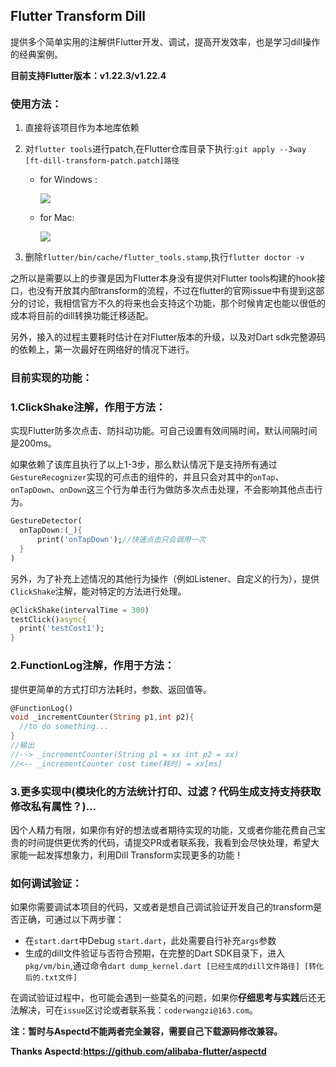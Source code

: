## Flutter Transform  Dill

提供多个简单实用的注解供Flutter开发、调试，提高开发效率，也是学习dill操作的经典案例。

**目前支持Flutter版本：v1.22.3/v1.22.4**

### 使用方法：

1. 直接将该项目作为本地库依赖

2. 对`flutter tools`进行patch,在Flutter仓库目录下执行:`git apply --3way [ft-dill-transform-patch.patch]路径`

   - for Windows :

     ![](https://p1-juejin.byteimg.com/tos-cn-i-k3u1fbpfcp/423dc89c0f354017b89ea405b28f765a~tplv-k3u1fbpfcp-watermark.image)

   - for Mac:

     ![](https://p6-juejin.byteimg.com/tos-cn-i-k3u1fbpfcp/e15e7275de5f4bd08c08252c4a9ac975~tplv-k3u1fbpfcp-watermark.image)



3. 删除`flutter/bin/cache/flutter_tools.stamp`,执行`flutter doctor -v`

之所以是需要以上的步骤是因为Flutter本身没有提供对Flutter tools构建的hook接口，也没有开放其内部transform的流程，不过在flutter的官网issue中有提到这部分的讨论，我相信官方不久的将来也会支持这个功能，那个时候肯定也能以很低的成本将目前的dill转换功能迁移适配。

另外，接入的过程主要耗时估计在对Flutter版本的升级，以及对Dart sdk完整源码的依赖上，第一次最好在网络好的情况下进行。



### 目前实现的功能：

### 1.ClickShake注解，作用于方法：

实现Flutter防多次点击、防抖动功能。可自己设置有效间隔时间，默认间隔时间是200ms。

如果依赖了该库且执行了以上1-3步，那么默认情况下是支持所有通过`GestureRecognizer`实现的可点击的组件的，并且只会对其中的`onTap`、`onTapDown`、`onDown`这三个行为单击行为做防多次点击处理，不会影响其他点击行为。

```dart
GestureDetector(
  onTapDown:(_){
      print('onTapDown');//快速点击只会调用一次
  }
)

```

另外，为了补充上述情况的其他行为操作（例如Listener、自定义的行为），提供`ClickShake`注解，能对特定的方法进行处理。

```dart
@ClickShake(intervalTime = 300)
testClick()async{
  print('testCost1');
}
```

### 2.FunctionLog注解，作用于方法：

提供更简单的方式打印方法耗时，参数、返回值等。

```dart
@FunctionLog()
void _incrementCounter(String p1,int p2){
  //to do something...
}
//输出
//--> _incrementCounter(String p1 = xx int p2 = xx)
//<-- _incrementCounter cost time(耗时) = xx[ms]
```

### 3.更多实现中(模块化的方法统计打印、过滤？代码生成支持支持获取修改私有属性？)...



因个人精力有限，如果你有好的想法或者期待实现的功能，又或者你能花费自己宝贵的时间提供更优秀的代码，请提交PR或者联系我，我看到会尽快处理，希望大家能一起发挥想象力，利用Dill Transform实现更多的功能！

### 如何调试验证：

如果你需要调试本项目的代码，又或者是想自己调试验证开发自己的transform是否正确，可通过以下两步骤：

- 在`start.dart`中Debug `start.dart`，此处需要自行补充`args`参数
- 生成的dill文件验证与否符合预期，在完整的Dart SDK目录下，进入`pkg/vm/bin`,通过命令`dart dump_kernel.dart [已经生成的dill文件路径] [转化后的.txt文件]`

在调试验证过程中，也可能会遇到一些莫名的问题，如果你**仔细思考与实践**后还无法解决，可在`issue`区讨论或者联系我：`coderwangzi@163.com`。

**注：暂时与Aspectd不能两者完全兼容，需要自己下载源码修改兼容。**

**Thanks Aspectd:https://github.com/alibaba-flutter/aspectd**
